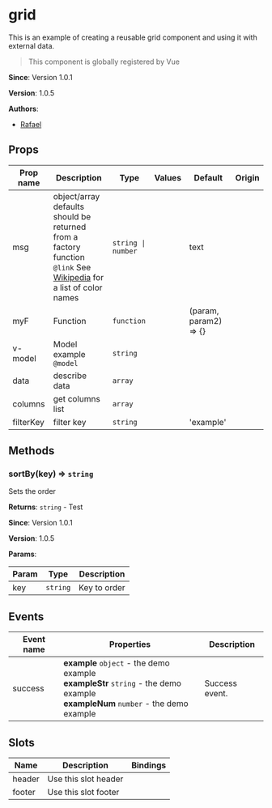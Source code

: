
# grid

This is an example of creating a reusable grid component and using it with external data.

> This component is globally registered by Vue

**Since**: Version 1.0.1

**Version**: 1.0.5

**Authors**:
- [Rafael](https://github.com/rafaesc92)

## Props

| Prop name | Description | Type | Values | Default | Origin |
| - | - | - | - | - | - |
| msg | object/array defaults should be returned from a factory function<br/>`@link` See [Wikipedia](https://en.wikipedia.org/wiki/Web_colors#HTML_color_names) for a list of color names | `string \| number` | | text | |
| myF | Function | `function` | | (param, param2) => {} | |
| v-model | Model example<br/>`@model` | `string` | | | |
| data | describe data | `array` | | | |
| columns | get columns list | `array` | | | |
| filterKey | filter key | `string` | | 'example' | |

## Methods

### sortBy(key) ⇒ `string`
Sets the order

**Returns**: `string` - Test

**Since**: Version 1.0.1

**Version**: 1.0.5

**Params**:


| Param | Type | Description |
| --- | --- | --- |
| key | `string` | Key to order |

## Events

| Event name | Properties | Description |
| - | - | - |
| success | **example** `object` - the demo example<br/>**exampleStr** `string` - the demo example<br/>**exampleNum** `number` - the demo example | Success event. |

## Slots

| Name | Description | Bindings |
| - | - | - |
| header | Use this slot header | |
| footer | Use this slot footer | |

